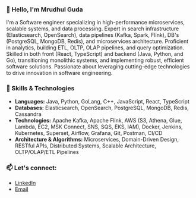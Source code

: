 ### 👋 Hello, I'm Mrudhul Guda

I'm a Software engineer specializing in high-performance microservices, scalable systems, and data processing. Expert in search infrastructure (Elasticsearch, OpenSearch), data pipelines (Kafka, Spark, Flink), DB's (PostgreSQL, MongoDB, Redis), and microservices architecture. Proficient in analytics, building ETL, OLTP, OLAP pipelines, and query optimization. Skilled in both front (React, TypeScript) and backend (Java, Python, and Go), transitioning monolithic systems, and implementing robust, efficient software solutions. Passionate about leveraging cutting-edge technologies to drive innovation in software engineering.

### 🔧 Skills & Technologies

- **Languages:** Java, Python, GoLang, C++, JavaScript, React, TypeScript
- **Databases:** Elasticsearch, OpenSearch, PostgreSQL, MongoDB, Redis, Cassandra
- **Technologies:** Apache Kafka, Apache Flink, AWS (S3, Athena, Glue, Lambda, EC2, MSK Connect, SNS, SQS, EKS, IAM), Docker, Jenkins, Kubernetes, Superset, Airflow, Grafana, Git, Postman, CI/CD
- **Architecture & Algorithms:** Microservices, Domain-Driven Design, RESTful APIs, Distributed Systems, Scalable Architecture, OLTP/OLAP/ETL Pipelines

### 📫 Let's connect:
- [LinkedIn](https://www.linkedin.com/in/mrudhul-guda)
- [Email](mailto:mg6.work@gmail.com)
